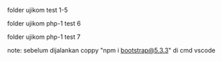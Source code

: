 folder ujikom test 1-5

folder ujikom php-1 test 6

folder ujikom php-1 test 7

note: sebelum dijalankan coppy "npm i bootstrap@5.3.3" di cmd vscode
